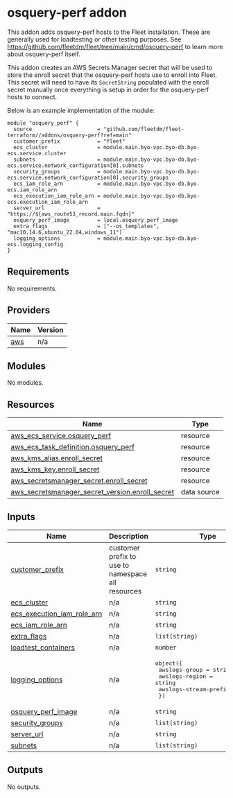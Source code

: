 # osquery-perf addon
This addon adds osquery-perf hosts to the Fleet installation.
These are generally used for loadtesting or other testing purposes.  See https://github.com/fleetdm/fleet/tree/main/cmd/osquery-perf to learn more about osquery-perf itself.

This addon creates an AWS Secrets Manager secret that will be used to store the enroll secret that the osquery-perf hosts use to enroll into Fleet.  This secret will need to have its `SecretString` populated with the enroll secret manually once everything is setup in order for the osquery-perf hosts to connect.

Below is an example implementation of the module:

```
module "osquery_perf" {
  source                     = "github.com/fleetdm/fleet-terraform//addons/osquery-perf?ref=main"
  customer_prefix            = "fleet"
  ecs_cluster                = module.main.byo-vpc.byo-db.byo-ecs.service.cluster
  subnets                    = module.main.byo-vpc.byo-db.byo-ecs.service.network_configuration[0].subnets
  security_groups            = module.main.byo-vpc.byo-db.byo-ecs.service.network_configuration[0].security_groups
  ecs_iam_role_arn           = module.main.byo-vpc.byo-db.byo-ecs.iam_role_arn
  ecs_execution_iam_role_arn = module.main.byo-vpc.byo-db.byo-ecs.execution_iam_role_arn
  server_url                 = "https://${aws_route53_record.main.fqdn}"
  osquery_perf_image         = local.osquery_perf_image
  extra_flags                = ["--os_templates", "mac10.14.6,ubuntu_22.04,windows_11"]
  logging_options            = module.main.byo-vpc.byo-db.byo-ecs.logging_config
}
```

## Requirements

No requirements.

## Providers

| Name | Version |
|------|---------|
| <a name="provider_aws"></a> [aws](#provider\_aws) | n/a |

## Modules

No modules.

## Resources

| Name | Type |
|------|------|
| [aws_ecs_service.osquery_perf](https://registry.terraform.io/providers/hashicorp/aws/latest/docs/resources/ecs_service) | resource |
| [aws_ecs_task_definition.osquery_perf](https://registry.terraform.io/providers/hashicorp/aws/latest/docs/resources/ecs_task_definition) | resource |
| [aws_kms_alias.enroll_secret](https://registry.terraform.io/providers/hashicorp/aws/latest/docs/resources/kms_alias) | resource |
| [aws_kms_key.enroll_secret](https://registry.terraform.io/providers/hashicorp/aws/latest/docs/resources/kms_key) | resource |
| [aws_secretsmanager_secret.enroll_secret](https://registry.terraform.io/providers/hashicorp/aws/latest/docs/resources/secretsmanager_secret) | resource |
| [aws_secretsmanager_secret_version.enroll_secret](https://registry.terraform.io/providers/hashicorp/aws/latest/docs/data-sources/secretsmanager_secret_version) | data source |

## Inputs

| Name | Description | Type | Default | Required |
|------|-------------|------|---------|:--------:|
| <a name="input_customer_prefix"></a> [customer\_prefix](#input\_customer\_prefix) | customer prefix to use to namespace all resources | `string` | `"fleet"` | no |
| <a name="input_ecs_cluster"></a> [ecs\_cluster](#input\_ecs\_cluster) | n/a | `string` | n/a | yes |
| <a name="input_ecs_execution_iam_role_arn"></a> [ecs\_execution\_iam\_role\_arn](#input\_ecs\_execution\_iam\_role\_arn) | n/a | `string` | n/a | yes |
| <a name="input_ecs_iam_role_arn"></a> [ecs\_iam\_role\_arn](#input\_ecs\_iam\_role\_arn) | n/a | `string` | n/a | yes |
| <a name="input_extra_flags"></a> [extra\_flags](#input\_extra\_flags) | n/a | `list(string)` | `[]` | no |
| <a name="input_loadtest_containers"></a> [loadtest\_containers](#input\_loadtest\_containers) | n/a | `number` | `1` | no |
| <a name="input_logging_options"></a> [logging\_options](#input\_logging\_options) | n/a | <pre>object({<br>    awslogs-group         = string<br>    awslogs-region        = string<br>    awslogs-stream-prefix = string<br>  })</pre> | n/a | yes |
| <a name="input_osquery_perf_image"></a> [osquery\_perf\_image](#input\_osquery\_perf\_image) | n/a | `string` | n/a | yes |
| <a name="input_security_groups"></a> [security\_groups](#input\_security\_groups) | n/a | `list(string)` | n/a | yes |
| <a name="input_server_url"></a> [server\_url](#input\_server\_url) | n/a | `string` | n/a | yes |
| <a name="input_subnets"></a> [subnets](#input\_subnets) | n/a | `list(string)` | n/a | yes |

## Outputs

No outputs.
